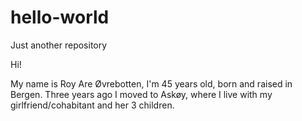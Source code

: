# hello-world
Just another repository

Hi!

My name is Roy Are Øvrebotten, I'm 45 years old, born and raised in Bergen.
Three years ago I moved to Askøy, where I live with my girlfriend/cohabitant and her 3 
children.
